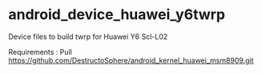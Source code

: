 # android_device_huawei_y6twrp
Device files to build twrp for Huawei Y6 Scl-L02

Requirements :
   Pull https://github.com/DestructoSphere/android_kernel_huawei_msm8909.git